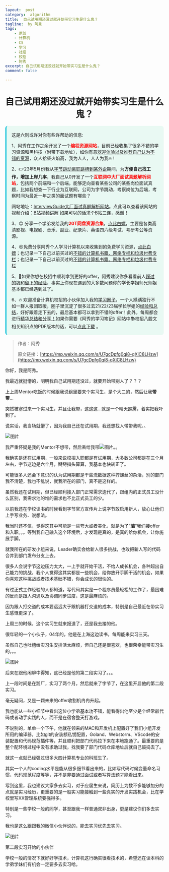 ```yaml
---
layout:  post
category:  algorithm
title:  自己试用期还没过就开始带实习生是什么鬼？
tagline:  by 阿秀
tags:
    - 原创
    - 计算机
    - CS
    - 学习
    - 社招
    - 校招
    - 阿秀
excerpt: 自己试用期还没过就开始带实习生是什么鬼？
comment: false

---
```


<h1 align="center">自己试用期还没过就开始带实习生是什么鬼？</h1>

<div style="border-color: #24C6DC;
            background-color: #e9f9f3;         
            margin: 1rem 0;
        padding: .25rem 1rem;
        border-left-width: .3rem;
        border-left-style: solid;
        border-radius: .5rem;
        color: inherit;">
  <p>这是六则或许对你有些许帮助的信息:</p>
<p>1、阿秀在工作之余开发了一个<span style="font-weight:bold;color:red">编程资源网站</span>，目前已经收集了很多不错的学习资源和黑科技（附带下载地址），如你有意<a href="https://www.cxypron.com/home" target="_blank">欢迎体验以及推荐自己认为不错的资源</a>，众人拾柴火焰高，我为人人，人人为我🔥！</p>  <p>2、👉23年5月份我从<a style="text-decoration: underline" href="https://mp.weixin.qq.com/s/zKItpGwIkHKK4g2aOlL2rA" target="_blank">字节跳动离职跳槽到某外企</a>期间，为<span style="font-weight:bold">方便自己找工作，增加上岸几率</span>，我自己从0开发了一个<span style="font-weight:bold;color:red">互联网中大厂面试真题解析网站</span>，包括两个前端和一个后端。能够定向查看某些公司的某些岗位面试真题，比如我想查一下行业为互联网，公司为字节跳动，考察岗位为后端，考察时间为最近一年之类的面试题有哪些？
<div align="center">
</div>网站地址：<a style="text-decoration: underline" href="https://top.interviewguide.cn/" target="_blank">InterviewGuide大厂面试真题解析网站</a>。点此可以查看该网站的视频介绍：<a style="text-decoration: underline" href="https://www.bilibili.com/video/BV1f94y1C7BL" target="_blank">B站视频讲解</a>   如果可以的话求个B站三连，感谢！
  </p>3、😊
    分享一个学弟发给我的<span style="font-weight:bold;color:red">20T网盘资源合集</span>，<a style="text-decoration: underline" href="https://docs.qq.com/sheet/DY3VPVklVaFFMcUZ4?tab=9h5afr" target="_blank">点此白嫖</a>，主要是各类高清影视、电视剧、音乐、副业、纪录片、英语四六级考试、考研考公等资源。
  </p>
  <p>4、😍免费分享阿秀个人学习计算机以来收集到的免费学习资源，<a style="text-decoration: underline" href="/notes/07-resources/01-free/01-introduce.html" target="_blank">点此白嫖</a>；也记录一下自己以前买过的<a style="text-decoration: underline" href="/notes/07-resources/02-precious.html" target="_blank">不错的计算机书籍、网络专栏和垃圾付费专栏</a>；也记录一下自己以前买过的<a style="text-decoration: underline" href="/notes/07-resources/02-precious.html" target="_blank">不错的计算机书籍、网络专栏和垃圾付费专栏</a>
  </p>
  <p>5、🚀如果你想在校招中顺利拿到更好的offer，阿秀建议你多看看前人<a style="text-decoration: underline" href="https://www.yuque.com/tuobaaxiu/httmmc/npg1k81zeq4wfpyz" target="_blank">踩过的坑</a>和<a style="text-decoration: underline"  target="_blank" href="https://www.yuque.com/tuobaaxiu/httmmc/gge9ppd0mbu2d3dp">留下的经验</a>，事实上你现在遇到的大多数问题你的学长学姐师兄师姐基本都已经遇到过了。
  </p>
  <p>6、🔥 欢迎准备计算机校招的小伙伴加入我的<a  style="text-decoration: underline" href="https://www.yuque.com/tuobaaxiu/httmmc/xg0otqvc17wfx4u9" target="_blank">学习圈子</a>，一个人踽踽独行不如一群人报团取暖，圈子里沉淀了很多过去21/22/23届学长学姐的<a  style="text-decoration: underline" href="https://www.yuque.com/tuobaaxiu/httmmc/gge9ppd0mbu2d3dp" target="_blank">经验和总结</a>，好好跟着走下去的，最后基本都可以拿到不错的offer！此外，每周都会进行<a  style="text-decoration: underline" href="https://www.yuque.com/tuobaaxiu/httmmc/npg1k81zeq4wfpyz" target="_blank">精华总结和分享！</a>如果你需要《阿秀的学习笔记》网站中📚︎校招八股文相关知识点的PDF版本的话，可以<a style="text-decoration: underline" href="https://www.yuque.com/tuobaaxiu/httmmc/qs0yn66apvkzw0ps" target="_blank">点此下载</a> 。</p>   </div>

> 作者：阿秀
>
> 原文链接：[https://mp.weixin.qq.com/s/U7gcDpfg0qi8-qXiC8LHzw](https://mp.weixin.qq.com/s/U7gcDpfg0qi8-qXiC8LHzw)

你好，我是阿秀。

我最近就挺懵的，明明我自己试用期还没过，就要开始带别人了？？？

上上周Mentor吃饭的时候跟我说组里要来个实习生，是个大二的，然后让我**带带**...

突然被塞过来一个实习生，并且让我带，这这这...就是一个晴天霹雳，着实把我吓到了。

说实话，我当场就懵了，因为我自己还在试用期，我还想找人带带我呢、、

![图片](http://oss.interviewguide.cn/img/202205121652867.png)

我严重怀疑是我的Mentor不想带，然后丢给我带![图片](https://mmbiz.qpic.cn/mmbiz_png/BktAsjcTbXibJhkZomrsOicusfrqCyicTCZ8c3MjK14IRAxaza2KO5RWkINpFMia5unWDWPghMwakBEweFcicRPhMiaA/640?wx_fmt=png&wxfrom=5&wx_lazy=1&wx_co=1)。。

我确实是还在试用期，一般来说校招入职都是有试用期，大多数公司都是在三个月左右，字节这边是六个月，掰掰指头算算，我基本也快转正了。

可能很多人还会下意识的认为试用期都是干些洗数据这种拧螺丝的杂活，别的部门我不清楚，我也不乱说，就我所在的部门，真不是这样的。

虽然我还在试用期，但已经顺利接入部门正常需求迭代了，跟组内的正式员工没什么区别，我需求池的堆的需求也不比正式员工的少。

以前我还在学校读书的时候看到字节官方宣传片上说字节敢启用新人，放心让他们上手写业务、说想法。

我当时还不信，觉得这其中可能是一些夸大或者美化，就是为了”**骗**“我们接offer和入职。。。等到我自己融入这个环境后，才发现是真的，是真的给你机会，让你施展手脚。

就我所在的研发小组来说，Leader确实会给新人很多挑战，也敢把新人写的代码合并到部门发布分支上去。

很多人会说字节这边压力太大，一上手就开始干活，不给人成长机会，各种超出自己能力的挑战，我个人觉得这其实都是一些机会，给你放开手脚干活的机会，如果你喜欢这种挑战或者技术基础不错，你会成长的很快的。

有过正式工作经验的人都知道，写代码其实是一个程序员最轻松的工作了，最困难的反而是跟人沟通以及协调同步进度，这是最麻烦的。

因为跟人打交道的成本要远远大于跟机器打交道的成本，特别是自己最近在带实习生感慨更深了。

上周三的时候，这个实习生就来报道了，还是我去接的他。

很年轻的一个小伙子，04年的，他是在上海这边读书，每周能来实习三天。

虽然自己也吐槽给实习生安排活太麻烦，但自己还是很喜欢，也很荣幸能带实习生的。。。

![图片](http://oss.interviewguide.cn/img/202205121652136.png)

后来在跟他闲聊中得知，这已经是他的第二段实习了。。。

上一段时间是在鹅厂，实习了两个月，然后就来了字节了，在这里开启他的第二段实习。

毫无疑问，又是一颗未来的offer收割机冉冉升起。

我也能从一些小细节中看出这位小学弟基本功不错，能看得出他至少是个经常敲代码或者动手实践的人，而不是在宿舍整天打游戏。

不说别的，单单一个下午，他就在领来的MAC和开发机上配置好了我们小组开发所用的编译器，比如git的安装额私钥配置，Goland、Webstorm、VScode的安装配置和代码规范插件等，并且顺利把部门代码拉下来在本地跑通了。最重要的是整个配环境过程中没有求助过我，找我要了部门代码仓库地址后就自己鼓捣去了。

就这一点就已经强过很多大四计算机专业的科班生了。

其实一个人的coding水平是能从很多细节看出来的，比如写代码时候变量命名习惯，代码规范程度等等，并不是非要通过面试或者写算法题才能看出来。

写到这里，我也建议大家多去实习，对于应届生来说，简历上为数不多能够加分的点就是实习经历，更重要的是一般实习能接触到一些真实的开发实践机会，比在学校里写XX管理系统要强得多。

特别是一些学校一般的同学，甚至跟我一样普通双非出身，更是建议你们多去实习。

我也是这么跟跟我的微信小伙伴说的，能去实习优先去实习。

![图片](http://oss.interviewguide.cn/img/202205121652538.png)

第二段实习开始的小伙伴

学校一般的情况下就好好学技术，计算机这行确实很看技术的，希望还在读本科的学弟学妹们有机会一定要多去实习哈。











